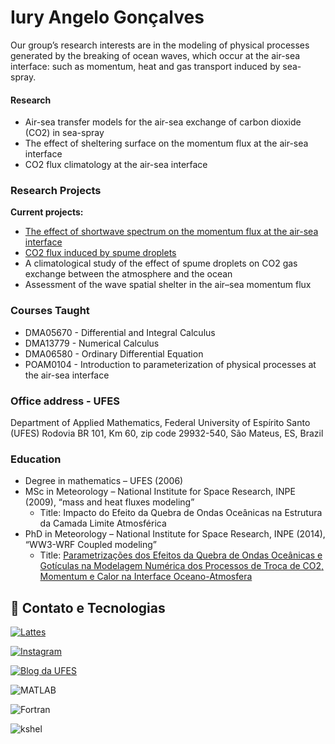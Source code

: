 
<meta name="google-site-verification" content="Y4ANOw7jqYB5dHJ5SBh4ksuTCh1ElSzGuVJ6TujcM2I" />

# Iury Angelo Gonçalves
Our group’s research interests are  in the modeling of physical processes generated by the breaking of ocean waves, which occur at the air-sea interface: such as  momentum, heat and gas transport induced by sea-spray.


#### Research
 - Air-sea transfer models for the air-sea exchange of carbon dioxide (CO2) in sea-spray
 - The effect of sheltering surface on the momentum flux at the air-sea interface
 - CO2 flux climatology at the air-sea interface

### Research Projects
**Current projects:**
- [The effect of shortwave spectrum on the momentum flux at the air-sea interface](https://link.springer.com/article/10.1007/s10546-023-00842-w)
- [CO2 flux induced by spume droplets](https://link.springer.com/article/10.1007/s10546-018-0369-z) 
- A climatological study of the effect of spume droplets on CO2 gas exchange between the atmosphere and the ocean
- Assessment of the wave spatial shelter in the air–sea momentum flux


### Courses Taught
- DMA05670 - Differential and Integral Calculus
- DMA13779 - Numerical Calculus
- DMA06580 - Ordinary Differential Equation
- POAM0104 - Introduction to parameterization of physical processes at the air-sea interface



### Office address - UFES

Department of Applied Mathematics, Federal University of Espírito Santo (UFES) 
Rodovia BR 101, Km 60, zip code 29932-540, São Mateus, ES, Brazil



### Education

   - Degree in mathematics – UFES (2006)
   - MSc in Meteorology – National Institute for Space Research, INPE (2009), “mass and heat fluxes modeling”
     -  Title: Impacto do Efeito da Quebra de Ondas Oceânicas na Estrutura da Camada Limite Atmosférica
   - PhD in Meteorology – National Institute for Space Research, INPE (2014), “WW3-WRF Coupled modeling”
        - Title: [Parametrizações dos Efeitos da Quebra de Ondas Oceânicas e Gotículas na Modelagem Numérica dos Processos de Troca de CO2, Momentum e Calor na Interface Oceano-Atmosfera](http://mtc-m16d.sid.inpe.br/col/sid.inpe.br/mtc-m19/2014/01.20.13.29/doc/publicacao.pdf)



## 🚀 Contato e Tecnologias 

[![Lattes](https://img.shields.io/badge/Lattes-004080?style=for-the-badge&logo=data:image/svg+xml;base64,PHN2ZyB3aWR0aD0iNjQ4IiBoZWlnaHQ9IjY0OCIgdmlld0JveD0iMCAwIDY0OCA2NDgiIHhtbG5zPSJodHRwOi8vd3d3LnczLm9yZy8yMDAwL3N2ZyI+PGNpcmNsZSBjeD0iMzI0IiBjeT0iMzI0IiByPSIzMjQiIGZpbGw9IiMwMDQwODAiIC8+PC9zdmc+) ](http://lattes.cnpq.br/4877304814912378)

[![Instagram](https://img.shields.io/badge/@seu_usuario-Instagram-E4405F?style=for-the-badge&logo=instagram&logoColor=white)](https://www.instagram.com/iury.angelo)

[![Blog da UFES](https://img.shields.io/badge/Blog%20da%20UFES-2ECC71?style=for-the-badge&logo=readthedocs&logoColor=white)](https://blog.ufes.br/iurygoncalves/author/iury-goncalves)


![MATLAB](https://img.shields.io/badge/MATLAB-0076A8?style=for-the-badge&logo=mathworks&logoColor=white)

![Fortran](https://img.shields.io/badge/Fortran-734F96?style=for-the-badge&logo=fortran&logoColor=white)

![kshel](https://img.shields.io/badge/kshel-2ECC71?style=for-the-badge&logo=terminal&logoColor=white)

